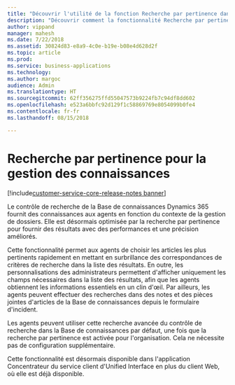 ```yaml
---
title: "Découvrir l'utilité de la fonction Recherche par pertinence dans la gestion des connaissances dans Dynamics 365 for Customer Service"
description: "Découvrir comment la fonctionnalité Recherche par pertinence permet aux agents de choisir les articles les plus pertinents rapidement en mettant en surbrillance des correspondances exactes de critères de recherche dans Customer Service"
author: vippand
manager: mahesh
ms.date: 7/22/2018
ms.assetid: 30824d83-e8a9-4c0e-b19e-b08e4d628d2f
ms.topic: article
ms.prod: 
ms.service: business-applications
ms.technology: 
ms.author: margoc
audience: Admin
ms.translationtype: HT
ms.sourcegitcommit: 62ff356275ffd55047573b9224fb7c94df8dd602
ms.openlocfilehash: e523a6bbfc92d129f1c58869769e8054099b0fe4
ms.contentlocale: fr-fr
ms.lasthandoff: 08/15/2018

---
```

#  <a name="relevance-search-for-knowledge-management"></a>Recherche par pertinence pour la gestion des connaissances 

[!include[customer-service-core-release-notes banner](../../includes/customer-service-core-release-notes.md)]




Le contrôle de recherche de la Base de connaissances Dynamics 365 fournit des connaissances aux agents en fonction du contexte de la gestion de dossiers. Elle est désormais optimisée par la recherche par pertinence pour fournir des résultats avec des performances et une précision améliorés. 

Cette fonctionnalité permet aux agents de choisir les articles les plus pertinents rapidement en mettant en surbrillance des correspondances de critères de recherche dans la liste des résultats. En outre, les personnalisations des administrateurs permettent d'afficher uniquement les champs nécessaires dans la liste des résultats, afin que les agents obtiennent les informations essentiels en un clin d'œil. Par ailleurs, les agents peuvent effectuer des recherches dans des notes et des pièces jointes d'articles de la Base de connaissances depuis le formulaire d'incident. 

Les agents peuvent utiliser cette recherche avancée du contrôle de recherche dans la Base de connaissances par défaut, une fois que la recherche par pertinence est activée pour l'organisation. Cela ne nécessite pas de configuration supplémentaire.

Cette fonctionnalité est désormais disponible dans l'application Concentrateur du service client d'Unified Interface en plus du client Web, où elle est déjà disponible.
 

